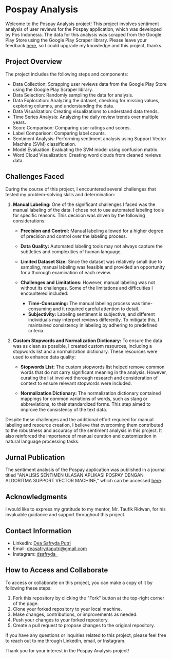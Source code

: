 # Pospay Analysis

Welcome to the Pospay Analysis project! This project involves sentiment analysis of user reviews for the Pospay application, which was developed by Pos Indonesia. The data for this analysis was scraped from the Google Play Store using the Google Play Scraper library. Please leave your feedback [here](https://forms.gle/SZrjQDDvo4t45fFc9), so I could upgrade my knowledge and this project, thanks.

## Project Overview

The project includes the following steps and components:

- Data Collection: Scrapping user reviews data from the Google Play Store using the Google Play Scraper library.
- Data Selection: Randomly sampling the data for analysis.
- Data Exploration: Analyzing the dataset, checking for missing values, exploring columns, and understanding the data.
- Data Visualization: Creating visualizations to understand data trends.
- Time Series Analysis: Analyzing the daily review trends over multiple years.
- Score Comparison: Comparing user ratings and scores.
- Label Comparison: Comparing label counts.
- Sentiment Analysis: Performing sentiment analysis using Support Vector Machine (SVM) classification.
- Model Evaluation: Evaluating the SVM model using confusion matrix.
- Word Cloud Visualization: Creating word clouds from cleaned reviews data.

## Challenges Faced

During the course of this project, I encountered several challenges that tested my problem-solving skills and determination:

1. **Manual Labeling:** One of the significant challenges I faced was the manual labeling of the data. I chose not to use automated labeling tools for specific reasons. This decision was driven by the following considerations:

    - **Precision and Control:** Manual labeling allowed for a higher degree of precision and control over the labeling process. 

    - **Data Quality:** Automated labeling tools may not always capture the subtleties and complexities of human language.
      
    - **Limited Dataset Size:** Since the dataset was relatively small due to sampling, manual labeling was feasible and provided an opportunity for a thorough examination of each review.

    - **Challenges and Limitations:** However, manual labeling was not without its challenges. Some of the limitations and difficulties I encountered included:
        - **Time-Consuming:** The manual labeling process was time-consuming and it required careful attention to detail.
        - **Subjectivity:** Labeling sentiment is subjective, and different individuals may interpret reviews differently. To mitigate this, I maintained consistency in labeling by adhering to predefined criteria.

2. **Custom Stopwords and Normalization Dictionary:** To ensure the data was as clean as possible, I created custom resources, including a stopwords list and a normalization dictionary. These resources were used to enhance data quality:

    - **Stopwords List:** The custom stopwords list helped remove common words that do not carry significant meaning in the analysis. However, curating the list involved thorough research and consideration of context to ensure relevant stopwords were included.

    - **Normalization Dictionary:** The normalization dictionary contained mappings for common variations of words, such as slang or abbreviations, to their standardized forms. This step aimed to improve the consistency of the text data.

Despite these challenges and the additional effort required for manual labeling and resource creation, I believe that overcoming them contributed to the robustness and accuracy of the sentiment analysis in this project. It also reinforced the importance of manual curation and customization in natural language processing tasks.

## Jurnal Publication

The sentiment analysis of the Pospay application was published in a journal titled "ANALISIS SENTIMEN ULASAN APLIKASI POSPAY DENGAN ALGORITMA SUPPORT VECTOR MACHINE," which can be accessed [here](https://ejournal.upbatam.ac.id/index.php/jif/article/view/6611).

## Acknowledgments

I would like to express my gratitude to my mentor, Mr. Taufik Ridwan, for his invaluable guidance and support throughout this project.

## Contact Information

- LinkedIn: [Dea Safryda Putri](https://www.linkedin.com/in/dea-safryda-putri-b5ab58231/)
- Email: deasafrydaputri@gmail.com
- Instagram: [dsafryda_](https://www.instagram.com/dsafryda_/)

## How to Access and Collaborate

To access or collaborate on this project, you can make a copy of it by following these steps:

1. Fork this repository by clicking the "Fork" button at the top-right corner of the page.
2. Clone your forked repository to your local machine.
3. Make changes, contributions, or improvements as needed.
4. Push your changes to your forked repository.
5. Create a pull request to propose changes to the original repository.

If you have any questions or inquiries related to this project, please feel free to reach out to me through LinkedIn, email, or Instagram.

Thank you for your interest in the Pospay Analysis project!
